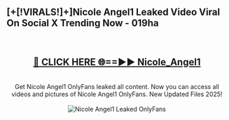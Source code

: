 <h2>[+[!VIRALS!]+]Nicole Angel1 Leaked Video Viral On Social X Trending Now - 019ha</h2>
<br>
<div align="center">
<h2><a href="https://libra.edu.pl?Nicole_Angel1" rel="nofollow">🔴 CLICK HERE 🌐==►► Nicole_Angel1</a></h2>
<br>
Get Nicole Angel1 OnlyFans leaked all content. Now you can access all videos and pictures of Nicole Angel1 OnlyFans. New Updated Files 2025!
<br>
<br>
<a href="https://libra.edu.pl?Nicole_Angel1" rel="nofollow" data-target="animated-image.originalLink"><img src="https://i.ibb.co.com/WyWwxjT/player-gif2.gif" alt="Nicole Angel1 Leaked OnlyFans" style="max-width: 100%; display: inline-block;" data-target="animated-image.originalImage"></a>
</div>
<br>